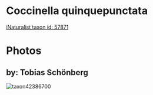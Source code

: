 
Coccinella quinquepunctata
==========================
  
[iNaturalist taxon id: 57871](https://www.inaturalist.org/taxa/57871)
# Photos

## by: Tobias Schönberg
  
![taxon42386700](https://inaturalist-open-data.s3.amazonaws.com/photos/46078225/medium.jpeg)